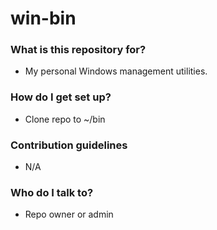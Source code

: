 # win-bin #

### What is this repository for? ###

* My personal Windows management utilities.

### How do I get set up? ###

* Clone repo to ~/bin

### Contribution guidelines ###

* N/A

### Who do I talk to? ###

* Repo owner or admin

